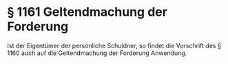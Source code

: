 # § 1161 Geltendmachung der Forderung
Ist der Eigentümer der persönliche Schuldner, so findet die Vorschrift des § 1160 auch auf die Geltendmachung der Forderung Anwendung.